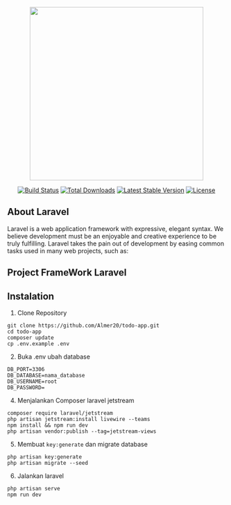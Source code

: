 <p align="center"><a href="https://laravel.com" target="_blank"><img src="https://raw.githubusercontent.com/laravel/art/master/logo-lockup/5%20SVG/2%20CMYK/1%20Full%20Color/laravel-logolockup-cmyk-red.svg" width="400"></a></p>

<p align="center">
<a href="https://travis-ci.org/laravel/framework"><img src="https://travis-ci.org/laravel/framework.svg" alt="Build Status"></a>
<a href="https://packagist.org/packages/laravel/framework"><img src="https://img.shields.io/packagist/dt/laravel/framework" alt="Total Downloads"></a>
<a href="https://packagist.org/packages/laravel/framework"><img src="https://img.shields.io/packagist/v/laravel/framework" alt="Latest Stable Version"></a>
<a href="https://packagist.org/packages/laravel/framework"><img src="https://img.shields.io/packagist/l/laravel/framework" alt="License"></a>
</p>

## About Laravel

Laravel is a web application framework with expressive, elegant syntax. We believe development must be an enjoyable and creative experience to be truly fulfilling. Laravel takes the pain out of development by easing common tasks used in many web projects, such as:

## Project FrameWork Laravel




## Instalation

1. Clone Repository
```
git clone https://github.com/Almer20/todo-app.git
cd todo-app
composer update
cp .env.example .env
```

2. Buka .env ubah database
```
DB_PORT=3306
DB_DATABASE=nama_database
DB_USERNAME=root
DB_PASSWORD=
```
4. Menjalankan Composer laravel jetstream
```
composer require laravel/jetstream
php artisan jetstream:install livewire --teams
npm install && npm run dev
php artisan vendor:publish --tag=jetstream-views
```

5. Membuat `key:generate` dan migrate database
```
php artisan key:generate
php artisan migrate --seed
```

6. Jalankan laravel
```
php artisan serve
npm run dev 
```



